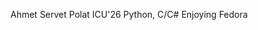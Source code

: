 Ahmet Servet Polat
ICU'26
Python, C/C#
Enjoying Fedora
<!---
AhmetServet/AhmetServet is a ✨ special ✨ repository because its `README.md` (this file) appears on your GitHub profile.
You can click the Preview link to take a look at your changes.
--->
